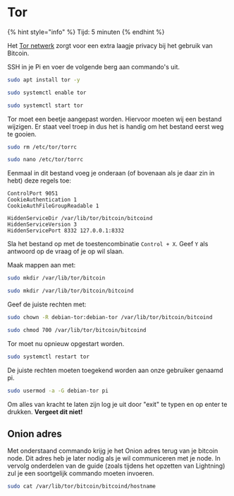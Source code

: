 # Tor

{% hint style="info" %}
Tijd: 5 minuten
{% endhint %}

Het [Tor netwerk](https://nl.wikipedia.org/wiki/Tor_%28netwerk%29) zorgt voor een extra laagje privacy bij het gebruik van Bitcoin.

SSH in je Pi en voer de volgende berg aan commando's uit.

```bash
sudo apt install tor -y
```

```bash
sudo systemctl enable tor
```

```bash
sudo systemctl start tor
```

Tor moet een beetje aangepast worden. Hiervoor moeten wij een bestand wijzigen. Er staat veel troep in dus het is handig om het bestand eerst weg te gooien.

```bash
sudo rm /etc/tor/torrc
```

```bash
sudo nano /etc/tor/torrc
```

Eenmaal in dit bestand voeg je onderaan \(of bovenaan als je daar zin in hebt\) deze regels toe:

```text
ControlPort 9051
CookieAuthentication 1
CookieAuthFileGroupReadable 1

HiddenServiceDir /var/lib/tor/bitcoin/bitcoind
HiddenServiceVersion 3
HiddenServicePort 8332 127.0.0.1:8332
```

Sla het bestand op met de toestencombinatie `Control + X`. Geef `Y` als antwoord op de vraag of je op wil slaan.

Maak mappen aan met:

```bash
sudo mkdir /var/lib/tor/bitcoin
```

```bash
sudo mkdir /var/lib/tor/bitcoin/bitcoind
```

Geef de juiste rechten met:

```bash
sudo chown -R debian-tor:debian-tor /var/lib/tor/bitcoin/bitcoind
```

```bash
sudo chmod 700 /var/lib/tor/bitcoin/bitcoind
```

Tor moet nu opnieuw opgestart worden.

```bash
sudo systemctl restart tor
```

De juiste rechten moeten toegekend worden aan onze gebruiker genaamd pi.

```bash
sudo usermod -a -G debian-tor pi
```

Om alles van kracht te laten zijn log je uit door "exit" te typen en op enter te drukken. **Vergeet dit niet!**

## Onion adres

Met onderstaand commando krijg je het Onion adres terug van je bitcoin node. Dit adres heb je later nodig als je wil communiceren met je node. In vervolg onderdelen van de guide (zoals tijdens het opzetten van Lightning) zul je een soortgelijk commando moeten invoeren.

```bash
sudo cat /var/lib/tor/bitcoin/bitcoind/hostname
```
